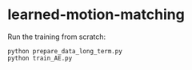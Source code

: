 # learned-motion-matching

Run the training from scratch:

```
python prepare_data_long_term.py
python train_AE.py
```
